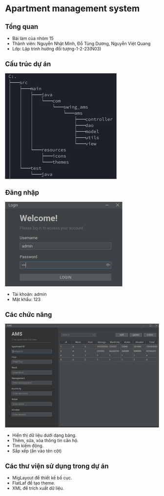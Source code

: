 # Apartment management system
## Tổng quan

- Bài làm của nhóm 15
- Thành viên: Nguyễn Nhật Minh, Đỗ Tùng Dương, Nguyễn Việt Quang
- Lớp: Lập trình hướng đối tượng-1-2-23(N03)

## Cấu trúc dự án
![img.png](image/IMG01.png)

## Đăng nhập
![img.png](image/IMG02.png)

- Tài khoản: admin
- Mật khẩu: 123

## Các chức năng
![img.png](image/IMG03.png)
- Hiển thị dữ liệu dưới dạng bảng.
- Thêm, sửa, xóa thông tin căn hộ.
- Tìm kiếm động.
- Sắp xếp (ấn vào tên cột)

## Các thư viện sử dụng trong dự án
- MigLayout để thiết kế bố cục.
- FlatLaf để tạo theme.
- XML để trích xuất dữ liệu.

